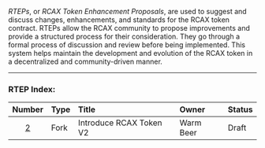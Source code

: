 _RTEPs_, or _RCAX Token Enhancement Proposals_, are used to suggest and discuss changes, enhancements, and standards for the RCAX token contract. RTEPs allow the RCAX community to propose improvements and provide a structured process for their consideration. They go through a formal process of discussion and review before being implemented. This system helps maintain the development and evolution of the RCAX token in a decentralized and community-driven manner.

---

### RTEP Index:

|Number|Type|Title|Owner|Status|
|:-:|:-|:-|:-|:-|
[2](/RTEP-2.md)|Fork|Introduce RCAX Token V2|Warm Beer|Draft|

